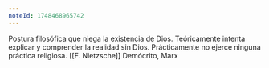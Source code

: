 ```yaml
---
noteId: 1748468965742
---
```


Postura filosófica que niega la existencia de Dios. Teóricamente intenta explicar y comprender la realidad sin Dios.
Prácticamente no ejerce ninguna práctica religiosa. 
[[F. Nietzsche]] Demócrito, Marx